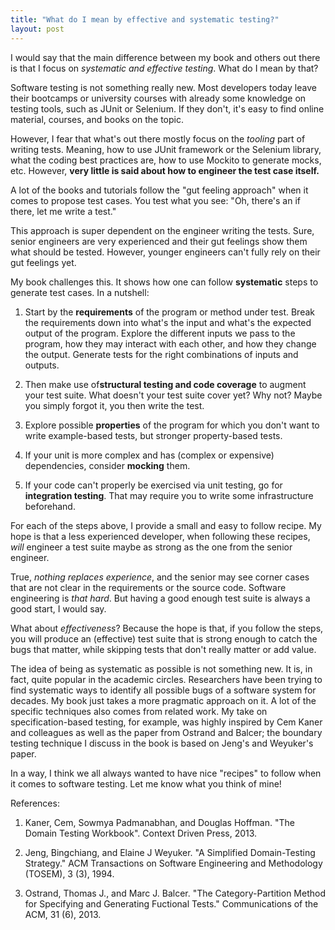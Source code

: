 ```yaml
---
title: "What do I mean by effective and systematic testing?"
layout: post
---
```


I would say that the main difference between my book and others out there is that I focus on _systematic and effective testing_. What do I mean by that?

Software testing is not something really new. Most developers today leave their bootcamps or university courses with already some knowledge on testing tools, such as JUnit or Selenium. If they don't, it's easy to find online material, courses, and books on the topic.

However, I fear that what's out there mostly focus on the _tooling_ part of writing tests. Meaning, how to use JUnit framework or the Selenium library, what the coding best practices are, how to use Mockito to generate mocks, etc. However, **very little is said about how to engineer the test case itself.** 

A lot of the books and tutorials follow the "gut feeling approach" when it comes to propose test cases. You test what you see: "Oh, there's an if there, let me write a test."

This approach is super dependent on the engineer writing the tests. Sure, senior engineers are very experienced and their gut feelings show them what should be tested. However, younger engineers can't fully rely on their gut feelings yet.

My book challenges this. It shows how one can follow **systematic** steps to generate test cases. In a nutshell:

1. Start by the **requirements** of the program or method under test. Break the requirements down into what's the input and what's the expected output of the program. Explore the different inputs we pass to the program, how they may interact with each other, and how they change the output. Generate tests for the right combinations of inputs and outputs.

1. Then make use of**structural testing and code coverage** to augment your test suite. What doesn't your test suite cover yet? Why not? Maybe you simply forgot it, you then write the test.

1. Explore possible **properties** of the program for which you don't want to write example-based tests, but stronger property-based tests.

1. If your unit is more complex and has (complex or expensive) dependencies, consider **mocking** them.

1. If your code can't properly be exercised via unit testing, go for **integration testing**. That may require you to write some infrastructure beforehand.

For each of the steps above, I provide a small and easy to follow recipe. My hope is that a less experienced developer, when following these recipes, _will_ engineer a test suite maybe as strong as the one from the senior engineer. 

True, _nothing replaces experience_, and the senior may see corner cases that are not clear in the requirements or the source code. Software engineering is _that hard_. But having a good enough test suite is always a good start, I would say.

What about _effectiveness_? Because the hope is that, if you follow the steps, you will produce an (effective) test suite that is strong enough to catch the bugs that matter, while skipping tests that don't really matter or add value. 

The idea of being as systematic as possible is not something new. It is, in fact, quite popular in the academic circles. Researchers have been trying to find systematic ways to identify all possible bugs of a software system for decades. My book just takes a more pragmatic approach on it. A lot of the specific techniques also comes from related work. My take on specification-based testing, for example, was highly inspired by Cem Kaner and colleagues as well as the paper from Ostrand and Balcer; the boundary testing technique I discuss in the book is based on Jeng's and Weyuker's paper. 

In a way, I think we all always wanted to have nice "recipes" to follow when it comes to software testing. Let me know what you think of mine!

References:

1. Kaner, Cem, Sowmya Padmanabhan, and Douglas Hoffman. "The Domain Testing Workbook". Context Driven Press, 2013.

1. Jeng, Bingchiang, and Elaine J Weyuker. "A Simplified Domain-Testing Strategy." ACM Transactions on Software Engineering and Methodology (TOSEM), 3 (3), 1994.

1. Ostrand, Thomas J., and Marc J. Balcer. "The Category-Partition Method for Specifying and Generating Fuctional Tests." Communications of the ACM, 31 (6), 2013.